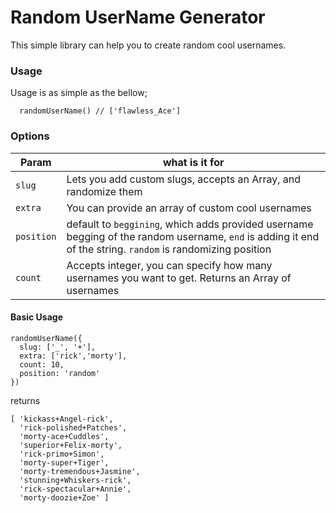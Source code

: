# Random UserName Generator

This simple library can help you to create random cool usernames.


### Usage
Usage is as simple as the bellow;
```
  randomUserName() // ['flawless_Ace']
```

### Options



| Param  | what is it for |
| ------------- | ------------- |
| `slug`  | Lets you add custom slugs, accepts an Array, and randomize them  |
| `extra`  | You can provide an array of custom cool usernames  |
|`position`| default to `beggining`, which adds provided username begging of the random username, `end` is adding it end of the string. `random` is randomizing position |
|`count`| Accepts integer, you can specify how many usernames you want to get. Returns an Array of usernames |


#### Basic Usage
```
randomUserName({
  slug: ['_', '+'],
  extra: ['rick','morty'],
  count: 10,
  position: 'random'
}) 
```
returns 
```
​​​​​[ 'kickass+Angel-rick',​​​​​
​​​​​  'rick-polished+Patches',​​​​​
​​​​​  'morty-ace+Cuddles',​​​​​
​​​​​  'superior+Felix-morty',​​​​​
​​​​​  'rick-primo+Simon',​​​​​
​​​​​  'morty-super+Tiger',​​​​​
​​​​​  'morty-tremendous+Jasmine',​​​​​
​​​​​  'stunning+Whiskers-rick',​​​​​
​​​​​  'rick-spectacular+Annie',​​​​​
​​​​​  'morty-doozie+Zoe' ]​​​​​
```

